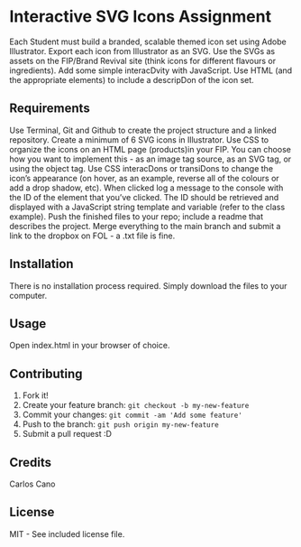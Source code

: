 # Interactive SVG Icons Assignment
Each Student must build a branded, scalable themed icon set using Adobe Illustrator. Export each icon from Illustrator as an SVG. Use the SVGs as assets on the FIP/Brand Revival site (think icons for different flavours or ingredients). Add some simple interacDvity with JavaScript. Use HTML (and the appropriate elements) to include a descripDon of the icon set.

## Requirements
Use Terminal, Git and Github to create the project structure and a linked repository. Create a minimum of 6 SVG icons in Illustrator. Use CSS to organize the icons on an HTML page (products)in your FIP. You can choose how you want to implement this - as an image tag source, as an SVG tag, or using the object tag.
Use CSS interacDons or transiDons to change the icon’s appearance (on hover, as an example, reverse all of the colours or add a drop shadow, etc). When clicked log a message to the console with the ID of the element that you’ve clicked. The ID should be retrieved and displayed with a JavaScript string template and variable (refer to the class example).
Push the finished files to your repo; include a readme that describes the project. Merge everything to the main branch and submit a link to the dropbox on FOL - a .txt file is fine.

## Installation
There is no installation process required. Simply download the files to your computer.

## Usage
Open index.html in your browser of choice.

## Contributing
1. Fork it!
2. Create your feature branch: `git checkout -b my-new-feature`
3. Commit your changes: `git commit -am 'Add some feature'`
4. Push to the branch: `git push origin my-new-feature`
5. Submit a pull request :D

## Credits
Carlos Cano

## License
MIT - See included license file.